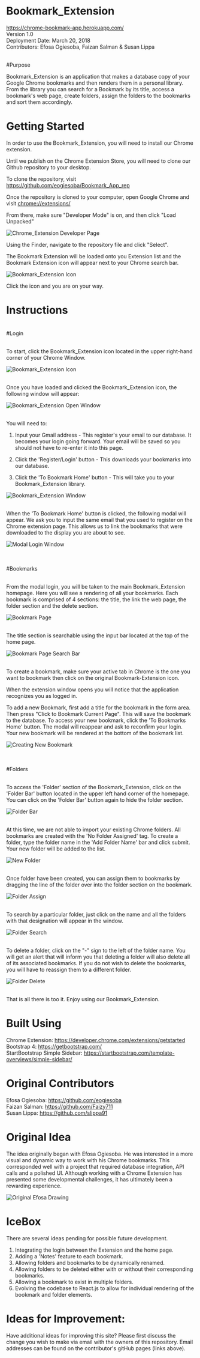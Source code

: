 # Bookmark_Extension

<https://chrome-bookmark-app.herokuapp.com/> \
Version 1.0 \
Deployment Date: March 20, 2018  \
Contributors: Efosa Ogiesoba, Faizan Salman & Susan Lippa

\
#Purpose

Bookmark_Extension is an application that makes a database copy of your Google Chrome bookmarks and then renders them in a personal library.  From the library you can search for a Bookmark by its title, access a bookmark's web page,  create folders, assign the folders to the bookmarks and sort them accordingly.  


# Getting Started

In order to use the Bookmark_Extension, you will need to install our Chrome extension.

Until we publish on the Chrome Extension Store, you will need to clone our Github repository to your desktop.

To clone the repository, visit <https://github.com/eogiesoba/Bookmark_App_rep>

Once the repository is cloned to your computer, open Google Chrome and visit   <chrome://extensions/>

From there, make sure "Developer Mode" is on, and then click "Load Unpacked" 


![Chrome_Extension Developer Page](public/images/ChromeExtensionLoadPage.png)


Using the Finder, navigate to the repository file and click "Select". 

The Bookmark Extension will be loaded onto you Extension list and the Bookmark Extension icon will appear next to your Chrome search bar. 


![Bookmark_Extension Icon](public/images/ChromeExtIcon.png)


Click the icon and you are on your way.


# Instructions

\
#Login

\
To start, click the Bookmark_Extension icon located in the upper right-hand corner of your Chrome Window.

![Bookmark_Extension Icon](public/images/ChromeExtIcon.png)

\
Once you have loaded and clicked the Bookmark_Extension icon, the following window will appear:


![Bookmark_Extension Open Window](public/images/Chrome_ExtensionInitial.png)

\
You will need to:

1) Input your Gmail address - This register's your email to our database. It becomes your login going forward. Your email will be saved so you should not have to re-enter it into this page. 

2) Click the 'Register/Login' button - This downloads your bookmarks into our database.

3) Click the 'To Bookmark Home' button - This will take you to your Bookmark_Extension library.


![Bookmark_Extension Window](public/images/Chrome_ExtensionRegister.png)

\
When the 'To Bookmark Home' button is clicked, the following modal will appear. We ask you to input the same email that you used to register on the Chrome extension page. This allows us to link the bookmarks that were downloaded to the display you are about to see.


![Modal Login Window](public/images/ModalLogin.png)

\
\
#Bookmarks

\
From the modal login, you will be taken to the main Bookmark_Extension homepage. Here you will see a rendering of all your bookmarks. Each bookmark is comprised of 4 sections: the title, the link the web page, the folder section and the delete section. 


![Bookmark Page](public/images/BookmarkPageFull.png)


\
The title section is searchable using the input bar located at the top of the home page.


![Bookmark Page Search Bar](public/images/SearchBar.png)


\
To create a bookmark, make sure your active tab in Chrome is the one you want to bookmark then click on the original Bookmark-Extension icon. 

When the extension window opens you will notice that the application recognizes you as logged in. 

To add a new Bookmark, first add a title for the bookmark in the form area. Then press "Click to Bookmark Current Page". This will save the bookmark to the database. To access your new bookmark, click the 'To Bookmarks Home' button. The modal will reappear and ask to reconfirm your login. Your new bookmark will be rendered at the bottom of the bookmark list. 

![Creating New Bookmark](public/images/NewBookmark.png)

\
\
#Folders

\
 To access the 'Folder' section of the Bookmark_Extension, click on the 'Folder Bar' button located in the upper left hand corner of the homepage. You can click on the 'Folder Bar' button again to hide the folder section. 


![Folder Bar](public/images/FolderBar.png)

\
At this time, we are not able to import your existing Chrome folders. All bookmarks are created with the 'No Folder Assigned' tag. To create a folder, type the folder name in the 'Add Folder Name' bar and click submit. Your new folder will be added to the list. 


![ New Folder](public/images/CreateFolder.png)

\
Once folder have been created, you can assign them to bookmarks by dragging the line of the folder over into the folder section on the bookmark. 



![Folder Assign](public/images/FolderAssign.png)

\
To search by a particular folder, just click on the name and all the folders with that designation will appear in the window.

![Folder Search](public/images/FolderSearch.png)

\
To delete a folder, click on the "-" sign to the left of the folder name. You will get an alert that will inform you that deleting a folder will also delete all of its associated bookmarks. If you do not wish to delete the bookmarks, you will have to reassign them to a different folder. 

![Folder Delete](public/images/FolderDelete.png)

\
That is all there is too it. Enjoy using our Bookmark_Extension.


# Built Using

Chrome Extension:  <https://developer.chrome.com/extensions/getstarted> \
Bootstrap 4:  <https://getbootstrap.com/> \
StartBootstrap Simple Sidebar: <https://startbootstrap.com/template-overviews/simple-sidebar/>


# Original Contributors

Efosa Ogiesoba: <https://github.com/eogiesoba> \
Faizan Salman: <https://github.com/Faizy711> \
Susan Lippa: <https://github.com/slippa91>


# Original Idea

The idea originally began with Efosa Ogiesoba. He was interested in a more visual and dynamic way to work with his Chrome bookmarks. This corresponded well with a project that required database integration, API calls and a polished UI. Although working with a Chrome Extension has presented some developmental challenges, it has ultimately been a rewarding experience. 

![Original Efosa Drawing](public/images/OriginalDrawing.jpg)


# IceBox

There are several ideas pending for possible future development.

1) Integrating the login between the Extension and the home page.
2) Adding a 'Notes' feature to each bookmark.
3) Allowing folders and bookmarks to be dynamically renamed.
4) Allowing folders to be deleted either with or without their corresponding bookmarks.
4) Allowing a bookmark to exist in multiple folders.
2) Evolving the codebase to React.js to allow for individual rendering of the bookmark and folder elements.



# Ideas for Improvement:

Have additional ideas for improving this site? Please first discuss the change you wish to make via email with the owners of this repository. Email addresses can be found on the contributor's gitHub pages (links above).









